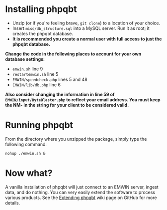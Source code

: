 Installing phpqbt
=============

- Unzip (or if you're feeling brave, `git clone`) to a location of your choice.
- Insert `misc/db_structure.sql` into a MySQL server. Run it as root; it creates the phpqbt database.
- **It is recommended you create a normal user with full access to just the phpqbt database.**

**Change the code in the following places to account for your own database settings:**

- `emwin.sh` line 9
- `restartemwin.sh` line 5
- `EMWIN/speedcheck.php` lines 5 and 48
- `EMWIN/lib/db.php` line 6

**Also consider changing the information in line 59 of `EMWIN/input/ByteBlaster.php` to reflect your email address. You must keep the NM- in the string for your client to be considered valid.**

Running phpqbt
============

From the directory where you unzipped the package, simply type the following command:

`nohup ./emwin.sh &`

Now what?
========

A vanilla installation of phpqbt will just connect to an EMWIN server, ingest data, and do nothing. You can very easily extend the software to process various products. See the [Extending phpqbt](https://github.com/kirkmawa/phpqbt/wiki/Extending-phpqbt) wiki page on GitHub for more details.

